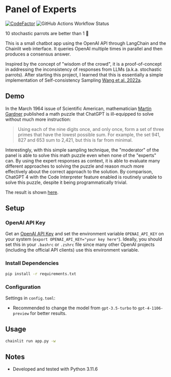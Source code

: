 # Panel of Experts

[![CodeFactor](https://www.codefactor.io/repository/github/brendancsmith/panel-of-experts/badge)](https://www.codefactor.io/repository/github/brendancsmith/panel-of-experts)
![GitHub Actions Workflow Status](https://img.shields.io/github/actions/workflow/status/brendancsmith/panel-of-experts/python-package.yml)

10 stochastic parrots are better than 1 🦜

This is a small chatbot app using the OpenAI API through LangChain and the Chainlit web interface. It queries OpenAI multiple times in parallel and then produces a consensus answer.

Inspired by the concept of "wisdom of the crowd", it is a proof-of-concept in addressing the inconsistency of responses from LLMs (a.k.a. stochastic parrots). After starting this project, I learned that this is essentially a simple implementation of Self-consistency Sampling [Wang et al. 2022a](https://arxiv.org/abs/2203.11171).

## Demo

In the March 1964 issue of Scientific American, mathematician [Martin Gardner](https://en.wikipedia.org/wiki/Martin_Gardner) published a math puzzle that ChatGPT is ill-equipped to solve without much more instruction:

>Using each of the nine digits once, and only once, form a set of three primes that have the lowest possible sum. For example, the set 941, 827 and 653 sum to 2,421, but this is far from minimal.

Interestingly, with this simple sampling technique, the "moderator" of the panel is able to solve this math puzzle even when none of the "experts" can. By using the expert responses as context, it is able to evaluate many different approaches to solving the puzzle and reason much more effectively about the correct approach to the solution. By comparison, ChatGPT 4 with the Code Interpreter feature enabled is routinely unable to solve this puzzle, despite it being programmatically trivial.

The result is shown [here](demo/gardner.png).

## Setup

### OpenAI API Key

Get an [OpenAI API Key](https://platform.openai.com/account/api-keys) and set the environment variable `OPENAI_API_KEY` on your system (`export OPENAI_API_KEY="your key here"`). Ideally, you should set this in your `.bashrc` or `.zshrc` file since many other OpenAI projects (including the official API clients) use this environment variable.

### Install Dependencies

```bash
pip install -r requirements.txt
```

### Configuration

Settings in `config.toml`:

- Recommended to change the model from `gpt-3.5-turbo` to `gpt-4-1106-preview` for better results.

## Usage

```bash
chainlit run app.py -w
```

## Notes

- Developed and tested with Python 3.11.6
